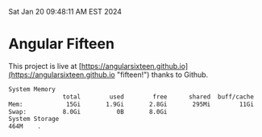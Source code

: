 Sat Jan 20 09:48:11 AM EST 2024

# Angular Fifteen


This project is live at [https://angularsixteen.github.io](https://angularsixteen.github.io "fifteen!") thanks to Github.

```bash
System Memory
               total        used        free      shared  buff/cache   available
Mem:            15Gi       1.9Gi       2.8Gi       295Mi        11Gi        13Gi
Swap:          8.0Gi          0B       8.0Gi
System Storage
464M	.
```
